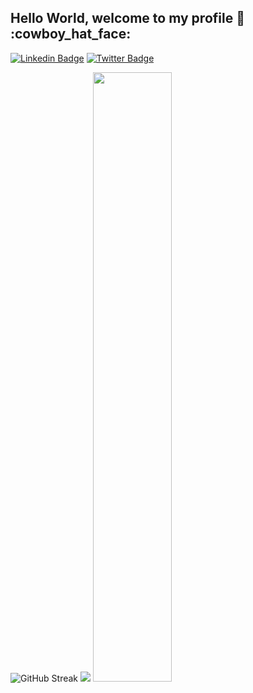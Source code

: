 <p align="center">
  <h2> Hello World, welcome to my profile 👋 :cowboy_hat_face: </h2>

  [![Linkedin Badge](https://img.shields.io/badge/-Vivian%20Ribeiro-0072b1?style=flat&logo=Linkedin&logoColor=white)](https://www.linkedin.com/in/vivian-ribeiro-276357a8/ "Connect on LinkedIn")
  [![Twitter Badge](https://img.shields.io/badge/-@vivihrbr-00acee?style=flat&logo=Twitter&logoColor=white)](https://twitter.com/vivihrbr "Follow on Twitter")

<img href="https://git.io/streak-stats"><img src="https://github-readme-streak-stats.herokuapp.com?user=vivirbr" alt="GitHub Streak" /></a>
  <img src ="https://github-readme-streak-stats.herokuapp.com?user=vivirbr&theme=darcula&hide_border=true&background=FFFFFF00"> 
  <img height="50%" width="auto" src ="https://github-readme-stats.vercel.app/api/top-langs/?username=vivirbr&layout=compact&hide_border=true&theme=darcula&bg_color=00000000&langs_count=6&hide=jupyter%20notebook,tex,css,php&exclude_repo=Pacman-AI">  
  

</p>

